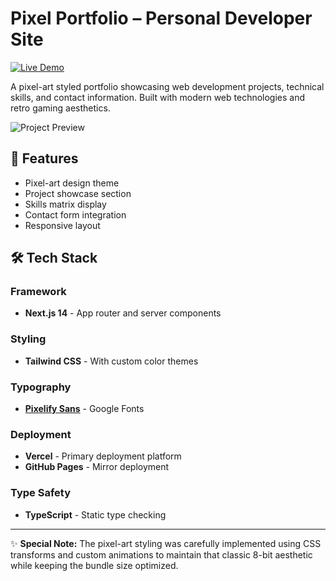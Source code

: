 # Pixel Portfolio – Personal Developer Site

[![Live Demo](https://img.shields.io/badge/Live_Demo-FF0000?style=for-the-badge&logo=vercel&logoColor=white)](https://pixel-portfolio-zeta.vercel.app/)

A pixel-art styled portfolio showcasing web development projects, technical skills, and contact information. Built with modern web technologies and retro gaming aesthetics.

![Project Preview]([https://via.placeholder.com/800x400.png?text=Project+Preview+Placeholder](https://console.cloudinary.com/console/c-ab5ab26bad6e636c6c587f07859ba5/media_library/homepage/asset/91753b606fdaa22bec93a65a7aaff842/manage?context=manage)) 
## 🚀 Features
- Pixel-art design theme
- Project showcase section
- Skills matrix display
- Contact form integration
- Responsive layout

## 🛠 Tech Stack

### Framework
- **Next.js 14** - App router and server components

### Styling
- **Tailwind CSS** - With custom color themes

### Typography
- **[Pixelify Sans](https://fonts.google.com/specimen/Pixelify+Sans)** - Google Fonts

### Deployment
- **Vercel** - Primary deployment platform
- **GitHub Pages** - Mirror deployment

### Type Safety
- **TypeScript** - Static type checking

---

✨ **Special Note:** The pixel-art styling was carefully implemented using CSS transforms and custom animations to maintain that classic 8-bit aesthetic while keeping the bundle size optimized.
